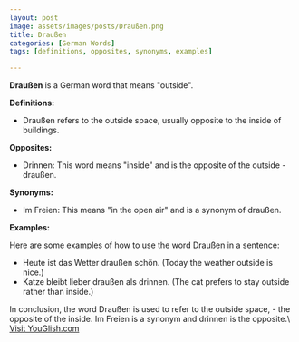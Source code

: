 ```yaml
---
layout: post
image: assets/images/posts/Draußen.png
title: Draußen
categories: [German Words]
tags: [definitions, opposites, synonyms, examples]

---
```


**Draußen** is a German word that means "outside".

**Definitions:**

- Draußen refers to the outside space, usually opposite to the inside of buildings.

**Opposites:**

- Drinnen: This word means "inside" and is the opposite of the outside - draußen.

**Synonyms:**

- Im Freien: This means "in the open air" and is a synonym of draußen.

**Examples:**

Here are some examples of how to use the word Draußen in a sentence:

- Heute ist das Wetter draußen schön. (Today the weather outside is nice.)
- Katze bleibt lieber draußen als drinnen. (The cat prefers to stay outside rather than inside.)

In conclusion, the word Draußen is used to refer to the outside space, - the opposite of the inside. Im Freien is a synonym and drinnen is the opposite.\ <a id="yg-widget-0" class="youglish-widget" data-query="Draußen" data-lang="german" data-components="8412" data-auto-start="0" data-bkg-color="theme_light" data-title="How%20to%20pronounce%20Draußen%20in%20German"  rel="nofollow" href="https://youglish.com">Visit YouGlish.com</a><script async src="https://youglish.com/public/emb/widget.js" charset="utf-8"></script>